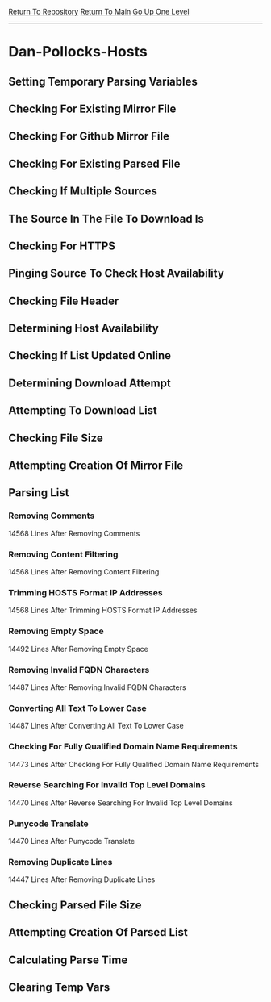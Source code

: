 [Return To Repository](https://github.com/deathbybandaid/piholeparser/)
[Return To Main](https://github.com/deathbybandaid/piholeparser/blob/master/RecentRunLogs/Mainlog.md)
[Go Up One Level](https://github.com/deathbybandaid/piholeparser/blob/master/RecentRunLogs/TopLevelScripts/30-Processing-External-Blacklists.md)
____________________________________
# Dan-Pollocks-Hosts
## Setting Temporary Parsing Variables
## Checking For Existing Mirror File
## Checking For Github Mirror File
## Checking For Existing Parsed File
## Checking If Multiple Sources
## The Source In The File To Download Is
## Checking For HTTPS
## Pinging Source To Check Host Availability
## Checking File Header
## Determining Host Availability
## Checking If List Updated Online
## Determining Download Attempt
## Attempting To Download List
## Checking File Size
## Attempting Creation Of Mirror File
## Parsing List
### Removing Comments
14568 Lines After Removing Comments
### Removing Content Filtering
14568 Lines After Removing Content Filtering
### Trimming HOSTS Format IP Addresses
14568 Lines After Trimming HOSTS Format IP Addresses
### Removing Empty Space
14492 Lines After Removing Empty Space
### Removing Invalid FQDN Characters
14487 Lines After Removing Invalid FQDN Characters
### Converting All Text To Lower Case
14487 Lines After Converting All Text To Lower Case
### Checking For Fully Qualified Domain Name Requirements
14473 Lines After Checking For Fully Qualified Domain Name Requirements
### Reverse Searching For Invalid Top Level Domains
14470 Lines After Reverse Searching For Invalid Top Level Domains
### Punycode Translate
14470 Lines After Punycode Translate
### Removing Duplicate Lines
14447 Lines After Removing Duplicate Lines
## Checking Parsed File Size
## Attempting Creation Of Parsed List
## Calculating Parse Time
## Clearing Temp Vars
